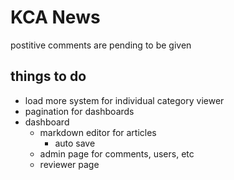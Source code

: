 # KCA News

postitive comments are pending to be given

## things to do

-  load more system for individual category viewer
-  pagination for dashboards
-  dashboard
   -  markdown editor for articles
      -  auto save
   -  admin page for comments, users, etc
   -  reviewer page
